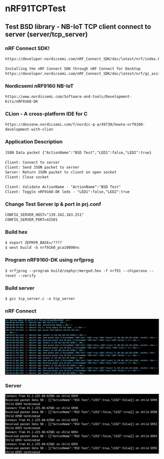 # nRF91TCPTest

## Test BSD library - NB-IoT TCP client connect to server (server/tcp_server)

### nRF Connect SDK!
    https://developer.nordicsemi.com/nRF_Connect_SDK/doc/latest/nrf/index.html

    Installing the nRF Connect SDK through nRF Connect for Desktop
    https://developer.nordicsemi.com/nRF_Connect_SDK/doc/latest/nrf/gs_assistant.html

### Nordicsemi nRF9160 NB-IoT 
    https://www.nordicsemi.com/Software-and-tools/Development-Kits/nRF9160-DK

### CLion - A cross-platform IDE for C
    https://devzone.nordicsemi.com/f/nordic-q-a/49730/howto-nrf9160-development-with-clion

### Application Description
    JSON Data packet {"ActionName":"BSD Test","LED1":false,"LED2":true}

    Client: Connect to server
    Client: Send JSON packet to server
    Server: Return JSON packet to client on open socket
    Client: Close socket

    Client: Validate ActionName - "ActionName":"BSD Test"
    Client: Toggle nRF9160-DK leds - "LED1":false,"LED2":true

### Change Test Server ip & port in prj.conf  
    CONFIG_SERVER_HOST="139.162.163.251"
    CONFIG_SERVER_PORT=42501

### Build hex 
    $ export ZEPHYR_BASE=/????
    $ west build -b nrf9160_pca10090ns

### Program nRF9160-DK using nrfjprog
    $ nrfjprog --program build/zephyr/merged.hex -f nrf91 --chiperase --reset --verify

### Build server
    $ gcc tcp_server.c -o tcp_server


### nRF Connect
![alt text](https://raw.githubusercontent.com/FrancisSieberhagen/nRF91TCPTest/master/images/nRFConnect.jpg)


### Server
![alt text](https://raw.githubusercontent.com/FrancisSieberhagen/nRF91TCPTest/master/images/server.jpg)



